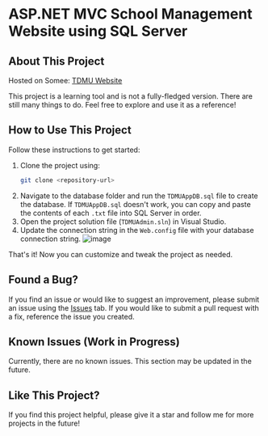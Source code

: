 # ASP.NET MVC School Management Website using SQL Server

## About This Project

Hosted on Somee: [TDMU Website](http://tdmuwebsite.somee.com/)

This project is a learning tool and is not a fully-fledged version. There are still many things to do. Feel free to explore and use it as a reference!

## How to Use This Project

Follow these instructions to get started:

1. Clone the project using:
    ```sh
    git clone <repository-url>
    ```
2. Navigate to the database folder and run the `TDMUAppDB.sql` file to create the database. If `TDMUAppDB.sql` doesn't work, you can copy and paste the contents of each `.txt` file into SQL Server in order.
3. Open the project solution file (`TDMUAdmin.sln`) in Visual Studio.
4. Update the connection string in the `Web.config` file with your database connection string.
    ![image](https://github.com/hieultph/TDMUAdmin/assets/136618059/6efcf354-314d-494f-9d6f-6201c7318ab7)

That's it! Now you can customize and tweak the project as needed.

## Found a Bug?

If you find an issue or would like to suggest an improvement, please submit an issue using the [Issues](https://github.com/hieultph/TDMUAdmin/issues) tab. If you would like to submit a pull request with a fix, reference the issue you created.

## Known Issues (Work in Progress)

Currently, there are no known issues. This section may be updated in the future.

## Like This Project?

If you find this project helpful, please give it a star and follow me for more projects in the future!
